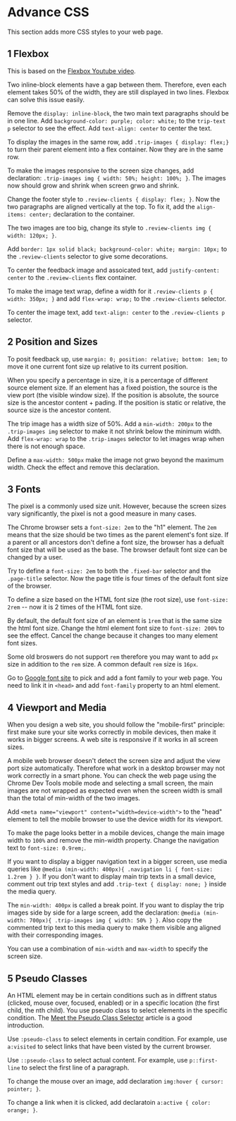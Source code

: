 # Advance CSS

This section adds more CSS styles to your web page.

## 1 Flexbox

This is based on the [Flexbox Youtube video](https://youtu.be/vgNW-uuVUYo).

Two inline-block elements have a gap between them. Therefore, even each element takes 50% of the width, they are still displayed in two lines. Flexbox can solve this issue easily.

Remove the `display: inline-block`, the two main text paragraphs should be in one line. Add `background-color: purple; color: white;` to the `trip-text p` selector to see the effect. Add `text-align: center` to center the text.

To display the images in the same row, add `.trip-images { display: flex;}` to turn their parent element into a flex container. Now they are in the same row.

To make the images responsive to the screen size changes, add declaration: `.trip-images img { width: 50%; height: 100%; }`. The images now should grow and shrink when screen grwo and shrink.

Change the footer style to `.review-clients { display: flex; }`. Now the two paragraphs are aligned vertically at the top. To fix it, add the `align-items: center;` declaration to the container.

The two images are too big, change its style to `.review-clients img { width: 120px; }`.

Add `border: 1px solid black; background-color: white; margin: 10px;` to the `.review-clients` selector to give some decorations.

To center the feedback image and assoicated text, add `justify-content: center` to the `.review-clients` flex container.

To make the image text wrap, define a width for it `.review-clients p { width: 350px; }` and add `flex-wrap: wrap;` to the `.review-clients` selector.

To center the image text, add `text-align: center` to the `.review-clients p` selector.

## 2 Position and Sizes

To posit feedback up, use `margin: 0; position: relative; bottom: 1em;` to move it one current font size up relative to its current position.

When you specify a percentage in size, it is a percentage of different source element size. If an element has a fixed poistion, the source is the view port (the visible window size). If the position is absolute, the source size is the ancestor content + pading. If the position is static or relative, the source size is the ancestor content.

The trip image has a width size of 50%. Add a `min-width: 200px` to the `.trip-images img` selector to make it not shrink below the minimum width. Add `flex-wrap: wrap` to the `.trip-images` selector to let images wrap when there is not enough space.

Define a `max-width: 500px` make the image not grwo beyond the maximum width. Check the effect and remove this declaration.

## 3 Fonts

The pixel is a commonly used size unit. However, because the screen sizes vary significantly, the pixel is not a good measure in many cases.

The Chrome browser sets a `font-size: 2em` to the "h1" element. The `2em` means that the size should be two times as the parent element's font size. If a parent or all ancestors don't define a font size, the browser has a defualt font size that will be used as the base. The browser default font size can be changed by a user.

Try to define a `font-size: 2em` to both the `.fixed-bar` selector and the `.page-title` selector. Now the page title is four times of the default font size of the browser.

To define a size based on the HTML font size (the root size), use `font-size: 2rem` -- now it is 2 times of the HTML font size.

By default, the default font size of an element is `1rem` that is the same size the html font size. Change the html element font size to `font-size: 200%` to see the effect. Cancel the change because it changes too many element font sizes.

Some old broswers do not support `rem` therefore you may want to add `px` size in addition to the `rem` size. A common default `rem` size is `16px`.

Go to [Google font site](https://fonts.google.com) to pick and add a font family to your web page. You need to link it in `<head>` and add `font-family` property to an html element.

## 4 Viewport and Media

When you design a web site, you should follow the "mobile-first" principle: first make sure your site works correctly in mobile devices, then make it works in bigger screens. A web site is responsive if it works in all screen sizes.

A mobile web browser doesn't detect the screen size and adjust the view port size automatically. Therefore what work in a desktop browser may not work correctly in a smart phone. You can check the web page using the Chrome Dev Tools mobile mode and selecting a small screen, the main images are not wrapped as expected even when the screen width is small than the total of min-width of the two images.

Add `<meta name="viewport" content="width=device-width">` to the "head" element to tell the mobile browser to use the device width for its viewport.

To make the page looks better in a mobile devices, change the main image width to `100%` and remove the min-width property. Change the navigation text to `font-size: 0.9rem;`.

If you want to display a bigger navigation text in a bigger screen, use media queries like `@media (min-width: 400px){ .navigation li { font-size: 1.2rem } }`. If you don't want to display main trip texts in a small device, comment out trip text styles and add `.trip-text { display: none; }` inside the media query.

The `min-width: 400px` is called a break point. If you want to display the trip images side by side for a large screen, add the declaration: `@media (min-width: 700px){ .trip-images img { width: 50% } }`. Also copy the commented trip text to this media query to make them visible ang aligned with their corresponding images.

You can use a combination of `min-width` and `max-width` to specify the screen size.

## 5 Pseudo Classes

An HTML element may be in certain conditions such as in diffrent status (clicked, mouse over, focused, enabled) or in a specific location (the first child, the nth child). You use pseudo class to select elements in the specific condition. The [Meet the Pseudo Class Selector](https://css-tricks.com/pseudo-class-selectors/) article is a good introduction.

Use `:pseudo-class` to select elements in certain condition. For example, use `a:visited` to select links that have been visted by the current browser.

Use `::pseudo-class` to select actual content. For example, use `p::first-line` to select the first line of a paragraph.

To change the mouse over an image, add declaration `img:hover { cursor: pointer; }`.

To change a link when it is clicked, add declaratoin `a:active { color: orange; }`.
